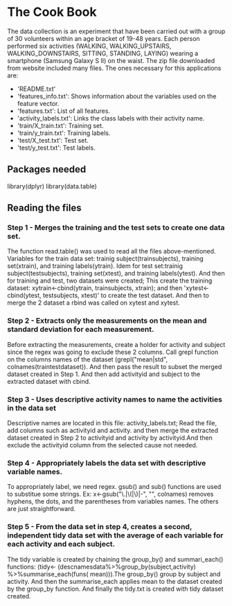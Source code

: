 # The Cook Book
The data collection is an experiment that have been carried out with a group of 30 volunteers within an age bracket of 19-48 years.
Each person performed six activities (WALKING, WALKING_UPSTAIRS, WALKING_DOWNSTAIRS, SITTING, STANDING, LAYING) wearing a smartphone (Samsung Galaxy S II) on the waist.
The zip file downloaded from website included many files. The ones necessary for this applications are:
- 'README.txt'
- 'features_info.txt': Shows information about the variables used on the feature vector.
- 'features.txt': List of all features.
- 'activity_labels.txt': Links the class labels with their activity name.
- 'train/X_train.txt': Training set.
- 'train/y_train.txt': Training labels.
- 'test/X_test.txt': Test set.
- 'test/y_test.txt': Test labels.

## Packages needed
library(dplyr)
library(data.table)

## Reading the files
### Step 1 - Merges the training and the test sets to create one data set.
The function read.table() was used to read all the files above-mentioned.
Variables for the train data set: trainig subject(trainsubjects), training set(xtrain), and training labels(ytrain). Idem for test set:trainig subject(testsubjects), training set(xtest), and training labels(ytest). And then for training and test, two datasets were created; This create the training dataset: xytrain<-cbind(ytrain, trainsubjects, xtrain); and then 'xytest<-cbind(ytest, testsubjects, xtest)' to create the test dataset. And then to merge the 2 dataset a rbind was called on xytest and xytest.

### Step 2 - Extracts only the measurements on the mean and standard deviation for each measurement.
Before extracting the measurements, create a holder for activity and subject since the regex was going to exclude these 2 columns. Call grepl function on the columns names of the dataset (grepl("mean|std", colnames(traintestdataset)). And then pass the result to subset the merged dataset created in Step 1. And then add activityid and subject to the extracted dataset with cbind.

### Step 3 - Uses descriptive activity names to name the activities in the data set
Descriptive names are located in this file: activity_labels.txt; Read the file, add columns such as activityid and activity.
and then merge the extracted dataset created in Step 2 to activityid and activity by activityid.And then exclude the activityid column from the selected cause not needed.

### Step 4 - Appropriately labels the data set with descriptive variable names.
To appropriately label, we need regex. gsub() and sub() functions are used to substitue some strings. Ex: x<-gsub("\\.|\\(|\\)|-", "", colnames) removes hyphens, the dots, and the parentheses from variables names. The others are just straightforward.

### Step 5 - From the data set in step 4, creates a second, independent tidy data set with the average of each variable for each activity and each subject.
The tidy variable is created by chaining the group_by() and summari_each() functions: (tidy<- (descnamesdata%>%group_by(subject,activity) %>%summarise_each(funs( mean))).The group_by() group by subject and activity. And then the summarise_each applies mean to the dataset created by the group_by function. And finally the tidy.txt is created with tidy dataset created.








